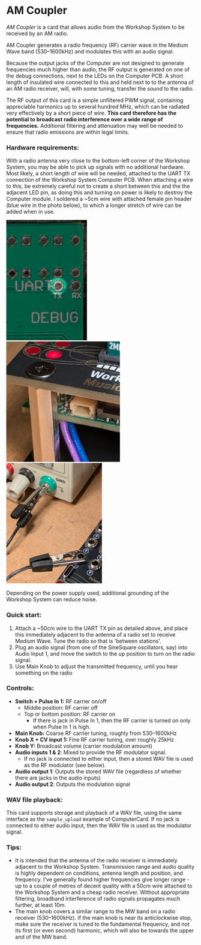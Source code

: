 # AM Coupler

*AM Coupler* is a card that allows audio from the Workshop System to be received by an AM radio.


AM Coupler generates a radio frequency (RF) carrier wave in the Medium Wave band (530–1600kHz) and modulates this with an audio signal.

Because the output jacks of the Computer are not designed to generate frequencies much higher than audio, the RF output is generated on one of the debug connections, next to the LEDs on the Computer PCB. A short length of insulated wire connected to this and held next to to the antenna of an AM radio receiver, will, with some tuning, transfer the sound to the radio.

The RF output of this card is a simple unfiltered PWM signal, containing appreciable harmonics up to several hundred MHz, which can be radiated very effectively by a short piece of  wire. **This card therefore has the potential to broadcast radio interference over a wide range of frequencies.**  Additional filtering and attenuation may well be needed to ensure that radio emissions are within legal limits.

### Hardware requirements:

With a radio antenna very close to the bottom-left corner of the Workshop System, you may be able to pick up signals with no additional hardware. Most likely, a short length of wire will be needed, attached to the UART TX connection of the Workshop System Computer PCB. When attaching a wire to this, be extremely careful not to create a short between this and the the adjacent LED pin, as doing this and turning on power is likely to destroy the Computer module. I soldered a ~5cm wire with attached female pin header (blue wire in the photo below), to which a longer stretch of wire can be added when in use.

<img src="docs/txpin.jpg"><img src="docs/soldering.jpg"><img src="docs/grounding.jpg">

Depending on the power supply used, additional grounding of the Workshop System can reduce noise.
### Quick start:
1. Attach a ~50cm wire to the UART TX pin as detailed above, and place this immediately adjacent to the antenna of a radio set to receive Medium Wave. Tune the radio so that is 'between stations'.
2. Plug an audio signal (from one of the SineSquare oscillators, say) into Audio Input 1, and move the switch to the up position to turn on the radio signal. 
3. Use Main Knob to adjust the transmitted frequency, until you hear something on the radio


### Controls:

* **Switch + Pulse In 1:** RF carrier on/off
    * Middle position: RF carrier off
    * Top or bottom position: RF carrier on
        * If there is jack in Pulse In 1, then the RF carrier is turned on only when Pulse In 1 is high. 
* **Main Knob:** Coarse RF carrier tuning, roughly from 530–1600kHz
* **Knob X + CV input 1:** Fine RF carrier tuning, over roughly 25kHz
* **Knob Y:** Broadcast volume (carrier modulation amount)
* **Audio inputs 1 & 2**: Mixed to provide the RF modulator signal. 
    * If no jack is connected to either input, then a stored WAV file is used as the RF modulator (see below).
* **Audio output 1**: Outputs the stored WAV file (regardless of whether there are jacks in the audio inputs)
* **Audio output 2**: Outputs the modulation signal

### WAV file playback:
This card supports storage and playback of a WAV file, using the same interface as the `sample_upload` example of ComputerCard. If no jack is connected to either audio input, then the WAV file is used as the modulator signal. 


### Tips:

* It is intended that the antenna of the radio receiver is immediately adjacent to the Workshop System. Transmission range and audio quality is highly dependent on conditions, antenna length and position, and frequency. I've generally found higher frequencies give longer range - up to a couple of metres of decent quality with a 50cm wire attached to the Workshop System and a cheap radio receiver. Without appropriate filtering, broadband interference of radio signals propagates much further, at least 10m.
* The main knob covers a similar range to the MW band on a radio receiver (530–1600kHz). If the main knob is near its anticlockwise stop, make sure the receiver is tuned to the fundamental frequency, and not its first (or even second) harmonic, which will also be towards the upper and of the MW band. 
